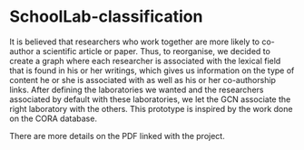 # SchoolLab-classification

It is believed that researchers who work together are more likely to co-author a scientific article or paper. Thus, to reorganise, we decided to create a graph where each researcher is associated with the lexical field that is found in his or her writings, which gives us information on the type of content he or she is associated with as well as his or her co-authorship links. 
After defining the laboratories we wanted and the researchers associated by default with these laboratories, we let the GCN associate the right laboratory with the others. 
This prototype is inspired by the work done on the CORA database. 

There are more details on the PDF linked with the project. 

